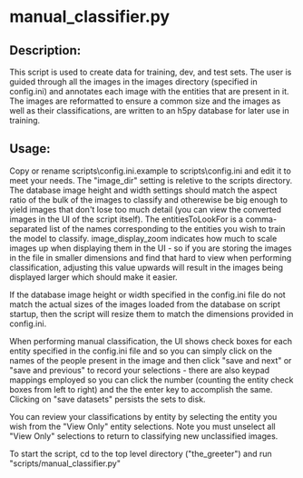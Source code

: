 # manual_classifier.py

## Description:
This script is used to create data for training, dev, and test sets.  The user
is guided through all the images in the images directory (specified in config.ini)
and annotates each image with the entities that are present in it.  The images are
reformatted to ensure a common size and the images as well as their
classifications, are written to an h5py database for later use in training.

## Usage:
Copy or rename scripts\config.ini.example to scripts\config.ini and edit it to meet
your needs.  The "image_dir" setting is reletive to the scripts directory.  The
database image height and width settings should match the aspect ratio of the bulk
of the images to classify and otherewise be big enough to yield images that don't
lose too much detail (you can view the converted images in the UI of the script
itself).  The entitiesToLookFor is a comma-separated list of the names corresponding
to the entities you wish to train the model to classify.  image_display_zoom indicates
how much to scale images up when displaying them in the UI - so if you are storing
the images in the file in smaller dimensions and find that hard to view when performing
classification, adjusting this value upwards will result in the images being displayed
larger which should make it easier.

If the database image height or width specified in the config.ini file do not match
the actual sizes of the images loaded from the database on script startup, then the
script will resize them to match the dimensions provided in config.ini.

When performing manual classification, the UI shows check boxes for each entity
specified in the config.ini file and so you can simply click on the names of the
people present in the image and then click "save and next" or "save and previous" to
record your selections - there are also keypad mappings employed so you can click the
number (counting the entity check boxes from left to right) and the the enter key to
accomplish the same.  Clicking on "save datasets" persists the sets to disk.  

You can review your classifications by entity by selecting the entity you wish from
the "View Only" entity selections.  Note you must unselect all "View Only" selections
to return to classifying new unclassified images.

To start the script, cd to the top level directory ("the_greeter") and run
"scripts/manual_classifier.py"
